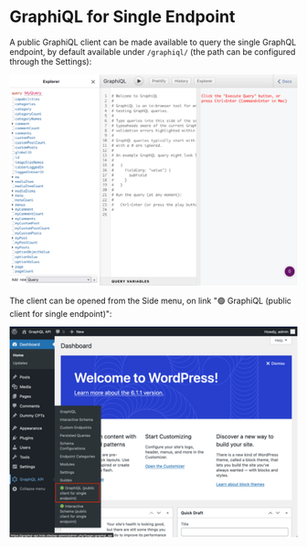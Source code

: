 # GraphiQL for Single Endpoint

A public GraphiQL client can be made available to query the single GraphQL endpoint, by default available under `/graphiql/` (the path can be configured through the Settings):

![Single endpoint's GraphiQL client](../../images/single-endpoint-graphiql.png "Single endpoint's GraphiQL client")

The client can be opened from the Side menu, on link "🟢 GraphiQL (public client for single endpoint)":

![Single endpoint's link to the GraphiQL client](../../images/single-endpoint-graphiql-link.png "Single endpoint's link to the GraphiQL client")
